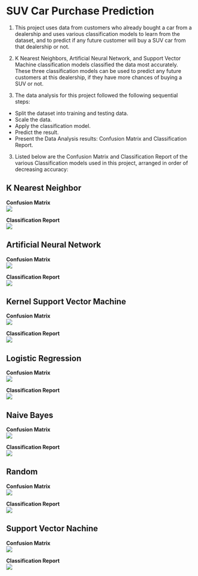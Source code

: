 # SUV Car Purchase Prediction

1. This project uses data from customers who already bought a car from a dealership and uses various classification models to learn from the dataset, and to predict if any future customer will buy a SUV car from that dealership or not.  

2. K Nearest Neighbors, Artificial Neural Network, and Support Vector Machine classification models classified the data most accurately. These three classification models can be used to predict any future customers at this dealership, if they have more chances of buying a SUV or not.    

3. The data analysis for this project followed the following sequential steps:
* Split the dataset into training and testing data.    
* Scale the data.     
* Apply the classification model.    
* Predict the result.    
* Present the Data Analysis results: Confusion Matrix and Classification Report.    

3. Listed below are the Confusion Matrix and Classification Report of the various Classification models used in this project, arranged in order of decreasing accuracy:

## K Nearest Neighbor

**Confusion Matrix**    
![](images/knn_cm.png)    

**Classification Report**    
![](images/knn_classification_report.png)

## Artificial Neural Network   

**Confusion Matrix**    
![](images/ann_cm.png)

**Classification Report**    
![](images/ann_classification_report.png)    

## Kernel Support Vector Machine    

**Confusion Matrix**    
![](images/kernel_svm_cm.png)  

**Classification Report**    
![](images/kernel_classification_report.png)    

## Logistic Regression    

**Confusion Matrix**    
![](images/logistic_cm.png)  

**Classification Report**    
![](images/logistic_classification_report.png)    

## Naive Bayes    

**Confusion Matrix**    
![](images/naive_cm.png)  

**Classification Report**    
![](images/naive_classification_report.png)    

## Random    

**Confusion Matrix**    
![](images/random_cm.png)  

**Classification Report**    
![](images/random_classification_report.png)    

## Support Vector Nachine    

**Confusion Matrix**    
![](images/svm_cm.png)  

**Classification Report**    
![](images/svm_classification_report.png)
